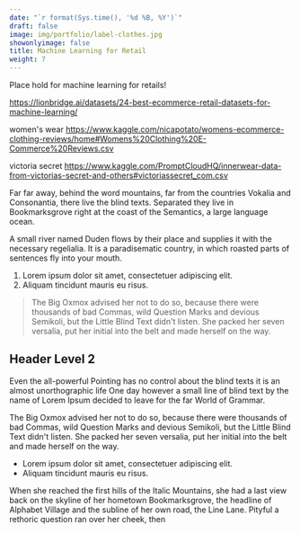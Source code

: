 ```yaml
---
date: "`r format(Sys.time(), '%d %B, %Y')`"
draft: false
image: img/portfolio/label-clothes.jpg
showonlyimage: false
title: Machine Learning for Retail 
weight: 7
---
```


Place hold for machine learning for retails!

https://lionbridge.ai/datasets/24-best-ecommerce-retail-datasets-for-machine-learning/

women's wear  https://www.kaggle.com/nicapotato/womens-ecommerce-clothing-reviews/home#Womens%20Clothing%20E-Commerce%20Reviews.csv

victoria secret https://www.kaggle.com/PromptCloudHQ/innerwear-data-from-victorias-secret-and-others#victoriassecret_com.csv


<!--more-->

Far far away, behind the word mountains, far from the countries Vokalia and Consonantia, there live the blind texts. Separated they live in Bookmarksgrove right at the coast of the Semantics, a large language ocean.

A small river named Duden flows by their place and supplies it with the necessary regelialia. It is a paradisematic country, in which roasted parts of sentences fly into your mouth.

1. Lorem ipsum dolor sit amet, consectetuer adipiscing elit.
2. Aliquam tincidunt mauris eu risus.

> The Big Oxmox advised her not to do so, because there were thousands of bad Commas, wild Question Marks and devious Semikoli, but the Little Blind Text didn't listen. She packed her seven versalia, put her initial into the belt and made herself on the way.

## Header Level 2

Even the all-powerful Pointing has no control about the blind texts it is an almost unorthographic life One day however a small line of blind text by the name of Lorem Ipsum decided to leave for the far World of Grammar.

The Big Oxmox advised her not to do so, because there were thousands of bad Commas, wild Question Marks and devious Semikoli, but the Little Blind Text didn't listen. She packed her seven versalia, put her initial into the belt and made herself on the way.

* Lorem ipsum dolor sit amet, consectetuer adipiscing elit.
* Aliquam tincidunt mauris eu risus.

When she reached the first hills of the Italic Mountains, she had a last view back on the skyline of her hometown Bookmarksgrove, the headline of Alphabet Village and the subline of her own road, the Line Lane. Pityful a rethoric question ran over her cheek, then  
